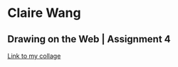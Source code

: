 # Claire Wang
## Drawing on the Web | Assignment 4

[Link to my collage](http://i6.cims.nyu.edu/~cyw336/drawing/homework1/collage.html)